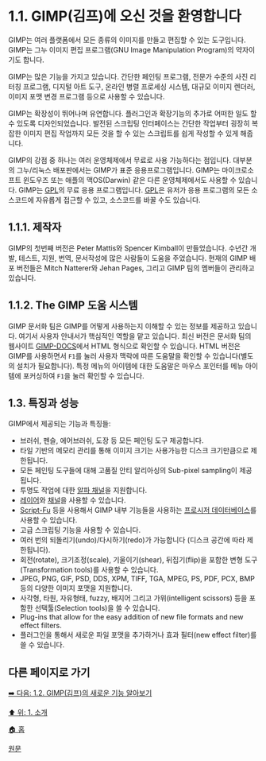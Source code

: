 # 1.1. GIMP(김프)에 오신 것을 환영합니다
GIMP는 여러 플랫폼에서 모든 종류의 이미지를 만들고 편집할 수 있는 도구입니다. GIMP는 그누 이미지 편집 프로그램(GNU Image Manipulation Program)의 약자이기도 합니다.

GIMP는 많은 기능을 가지고 있습니다. 간단한 페인팅 프로그램, 전문가 수준의 사진 리터칭 프로그램, 디지털 아트 도구, 온라인 병렬 프로세싱 시스템, 대규모 이미지 렌더러, 이미지 포맷 변경 프로그램 등으로 사용할 수 있습니다. 

GIMP는 확장성이 뛰어나며 유연합니다. 플러그인과 확장기능의 추가로 어떠한 일도 할 수 있도록 디자인되었습니다. 발전된 스크립팅 인터페이스는 간단한 작업부터 굉장히 복잡한 이미지 편집 작업까지 모든 것을 할 수 있는 스크립트를 쉽게 작성할 수 있게 해줍니다.

GIMP의 강점 중 하나는 여러 운영체제에서 무료로 사용 가능하다는 점입니다. 대부분의 그누/리눅스 배포판에서는 GIMP가 표준 응용프로그램입니다. GIMP는 마이크로소프트 윈도우즈 또는 애플의 맥OS(Darwin) 같은 다른 운영체제에서도 사용할 수 있습니다. GIMP는 [GPL](https://www.gnu.org/licenses/gpl-3.0.html)의 무료 응용 프로그램입니다. [GPL](https://www.gnu.org/licenses/gpl-3.0.html)은 유저가 응용 프로그램의 모든 소스코드에 자유롭게 접근할 수 있고, 소스코드를 바꿀 수도 있습니다.

## 1.1.1. 제작자
GIMP의 첫번째 버전은 Peter Mattis와 Spencer Kimball이 만들었습니다. 수년간 개발, 테스트, 지원, 번역, 문서작성에 많은 사람들이 도움을 주었습니다. 현재의 GIMP 배포 버전들은 Mitch Natterer와 Jehan Pages, 그리고 GIMP 팀의 멤버들이 관리하고 있습니다.

## 1.1.2. The GIMP 도움 시스템
GIMP 문서화 팀은 GIMP를 어떻게 사용하는지 이해할 수 있는 정보를 제공하고 있습니다. 여기서 사용자 안내서가 핵심적인 역할을 맡고 있습니다. 최신 버전은 문서화 팀의 웹사이트 [GIMP-DOCS](https://www.gimp.org/docs/)에서 HTML 형식으로 확인할 수 있습니다. HTML 버전은 GIMP를 사용하면서 `F1`를 눌러 사용자 맥락에 따른 도움말을 확인할 수 있습니다(별도의 설치가 필요합니다). 특정 메뉴의 아이템에 대한 도움말은 마우스 포인터를 메뉴 아이템에 포커싱하여 `F1`을 눌러 확인할 수 있습니다.

## 1.3. 특징과 성능
GIMP에서 제공되는 기능과 특징들:
- 브러쉬, 펜슬, 에어브러쉬, 도장 등 모든 페인팅 도구 제공합니다.
- 타일 기반의 메모리 관리를 통해 이미지 크기는 사용가능한 디스크 크기만큼으로 제한됩니다.
- 모든 페인팅 도구들에 대해 고품질 안티 알리아싱의 Sub-pixel sampling이 제공됩니다.
- 투명도 작업에 대한 [알파 채널](./19-glossaryx-alpha.md)을 지원합니다.
- [레이어](./19-glossaryx-layer.md)와 [채널](./19-glossaryx-channel.md)을 사용할 수 있습니다.
- [Script-Fu](./13-00-scripting.md) 등을 사용해서 GIMP 내부 기능들을 사용하는 [프로시저 데이터베이스](./19-glossaryx-procedural_database.md)를 사용할 수 있습니다.
- 고급 스크립팅 기능을 사용할 수 있습니다.
- 여러 번의 되돌리기(undo)/다시하기(redo)가 가능합니다 (디스크 공간에 따라 제한됩니다).
- 회전(rotate), 크기조정(scale), 기울이기(shear), 뒤집기(flip)을 포함한 변형 도구(Transformation tools)를 사용할 수 있습니다.
- JPEG, PNG, GIF, PSD, DDS, XPM, TIFF, TGA, MPEG, PS, PDF, PCX, BMP 등의 다양한 이미지 포맷을 지원합니다.
- 사각형, 타원, 자유형태, fuzzy, 배지어 그리고 가위(intelligent scissors) 등을 포함한 선택툴(Selection tools)을 쓸 수 있습니다.
- Plug-ins that allow for the easy addition of new file formats and new effect filters.
- 플러그인을 통해서 새로운 파일 포맷을 추가하거나 효과 필터(new effect filter)를 쓸 수 있습니다.

## 다른 페이지로 가기
[➡️ 다음: 1.2. GIMP(김프)의 새로운 기능 알아보기](./01-02-whats-new-in-gimp.md)

[⬆️ 위: 1. 소개](./01-00-introduction.md)

[🏠 홈](./00-home.md)

[원문](https://docs.gimp.org/2.10/ko/introduction.html)